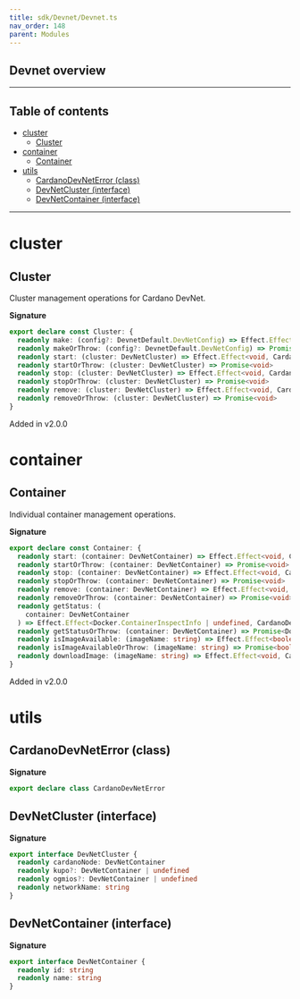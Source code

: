 ```yaml
---
title: sdk/Devnet/Devnet.ts
nav_order: 148
parent: Modules
---
```


## Devnet overview

---

<h2 class="text-delta">Table of contents</h2>

- [cluster](#cluster)
  - [Cluster](#cluster-1)
- [container](#container)
  - [Container](#container-1)
- [utils](#utils)
  - [CardanoDevNetError (class)](#cardanodevneterror-class)
  - [DevNetCluster (interface)](#devnetcluster-interface)
  - [DevNetContainer (interface)](#devnetcontainer-interface)

---

# cluster

## Cluster

Cluster management operations for Cardano DevNet.

**Signature**

```ts
export declare const Cluster: {
  readonly make: (config?: DevnetDefault.DevNetConfig) => Effect.Effect<DevNetCluster, CardanoDevNetError>
  readonly makeOrThrow: (config?: DevnetDefault.DevNetConfig) => Promise<DevNetCluster>
  readonly start: (cluster: DevNetCluster) => Effect.Effect<void, CardanoDevNetError>
  readonly startOrThrow: (cluster: DevNetCluster) => Promise<void>
  readonly stop: (cluster: DevNetCluster) => Effect.Effect<void, CardanoDevNetError>
  readonly stopOrThrow: (cluster: DevNetCluster) => Promise<void>
  readonly remove: (cluster: DevNetCluster) => Effect.Effect<void, CardanoDevNetError>
  readonly removeOrThrow: (cluster: DevNetCluster) => Promise<void>
}
```

Added in v2.0.0

# container

## Container

Individual container management operations.

**Signature**

```ts
export declare const Container: {
  readonly start: (container: DevNetContainer) => Effect.Effect<void, CardanoDevNetError>
  readonly startOrThrow: (container: DevNetContainer) => Promise<void>
  readonly stop: (container: DevNetContainer) => Effect.Effect<void, CardanoDevNetError>
  readonly stopOrThrow: (container: DevNetContainer) => Promise<void>
  readonly remove: (container: DevNetContainer) => Effect.Effect<void, CardanoDevNetError>
  readonly removeOrThrow: (container: DevNetContainer) => Promise<void>
  readonly getStatus: (
    container: DevNetContainer
  ) => Effect.Effect<Docker.ContainerInspectInfo | undefined, CardanoDevNetError>
  readonly getStatusOrThrow: (container: DevNetContainer) => Promise<Docker.ContainerInspectInfo | undefined>
  readonly isImageAvailable: (imageName: string) => Effect.Effect<boolean, CardanoDevNetError>
  readonly isImageAvailableOrThrow: (imageName: string) => Promise<boolean>
  readonly downloadImage: (imageName: string) => Effect.Effect<void, CardanoDevNetError>
}
```

Added in v2.0.0

# utils

## CardanoDevNetError (class)

**Signature**

```ts
export declare class CardanoDevNetError
```

## DevNetCluster (interface)

**Signature**

```ts
export interface DevNetCluster {
  readonly cardanoNode: DevNetContainer
  readonly kupo?: DevNetContainer | undefined
  readonly ogmios?: DevNetContainer | undefined
  readonly networkName: string
}
```

## DevNetContainer (interface)

**Signature**

```ts
export interface DevNetContainer {
  readonly id: string
  readonly name: string
}
```
